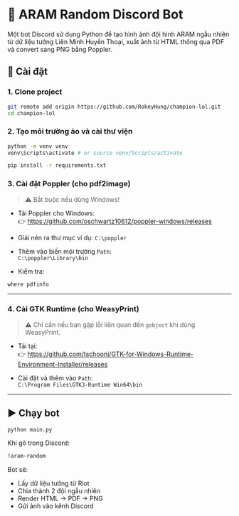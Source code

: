 # 🧠 ARAM Random Discord Bot

Một bot Discord sử dụng Python để tạo hình ảnh đội hình ARAM ngẫu nhiên từ dữ liệu tướng Liên Minh Huyền Thoại, xuất ảnh từ HTML thông qua PDF và convert sang PNG bằng Poppler.

## 🔧 Cài đặt

### 1. Clone project

```bash
git remote add origin https://github.com/RokeyHung/champion-lol.git
cd champion-lol
```

### 2. Tạo môi trường ảo và cài thư viện

```bash
python -m venv venv
venv\Scripts\activate # or source venv/Scripts/activate

pip install -r requirements.txt
```

### 3. Cài đặt Poppler (cho pdf2image)

> ⚠️ Bắt buộc nếu dùng Windows!

- Tải Poppler cho Windows:  
  👉 https://github.com/oschwartz10612/poppler-windows/releases

- Giải nén ra thư mục ví dụ: `C:\poppler`

- Thêm vào biến môi trường `Path`:  
  `C:\poppler\Library\bin`

- Kiểm tra:

```bash
where pdfinfo
```

---

### 4. Cài GTK Runtime (cho WeasyPrint)

> ⚠️ Chỉ cần nếu bạn gặp lỗi liên quan đến `gobject` khi dùng WeasyPrint.

- Tải tại:  
  👉 https://github.com/tschoonj/GTK-for-Windows-Runtime-Environment-Installer/releases

- Cài đặt và thêm vào `Path`:  
  `C:\Program Files\GTK3-Runtime Win64\bin`

---

## ▶️ Chạy bot

```bash
python main.py
```

Khi gõ trong Discord:

```txt
!aram-random
```

Bot sẽ:

- Lấy dữ liệu tướng từ Riot
- Chia thành 2 đội ngẫu nhiên
- Render HTML → PDF → PNG
- Gửi ảnh vào kênh Discord
